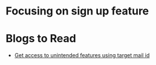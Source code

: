 # Focusing on sign up feature

# Blogs to Read

- [ Get access to unintended features using target mail id ](https://medium.com/techiepedia/how-i-got-a-free-delivery-by-signing-up-with-company-com-bug-bounty-write-up-d4b1b998f51d)
